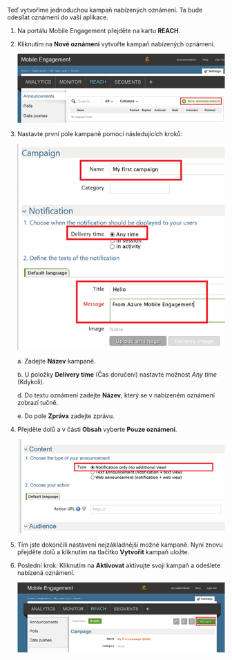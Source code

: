 Teď vytvoříme jednoduchou kampaň nabízených oznámení. Ta bude odesílat oznámení do vaší aplikace.

1. Na portálu Mobile Engagement přejděte na kartu **REACH**.

2. Kliknutím na **Nové oznámení** vytvořte kampaň nabízených oznámení.

    ![](./media/mobile-engagement-windows-push-campaign/new-announcement.png)

3. Nastavte první pole kampaně pomocí následujících kroků:

    ![](./media/mobile-engagement-windows-push-campaign/campaign-first-params.png)

    a. Zadejte **Název** kampaně.

    b. U položky **Delivery time** (Čas doručení) nastavte možnost *Any time* (Kdykoli).

    d. Do textu oznámení zadejte **Název**, který se v nabízeném oznámení zobrazí tučně.

    e. Do pole **Zpráva** zadejte zprávu.

4. Přejděte dolů a v části **Obsah** vyberte **Pouze oznámení**.

    ![](./media/mobile-engagement-windows-push-campaign/campaign-content.png)

5. Tím jste dokončili nastavení nejzákladnější možné kampaně. Nyní znovu přejděte dolů a kliknutím na tlačítko **Vytvořit** kampaň uložte.

6. Poslední krok: Kliknutím na **Aktivovat** aktivujte svoji kampaň a odešlete nabízená oznámení.

    ![](./media/mobile-engagement-windows-push-campaign/campaign-activate.png)

 


<!--HONumber=Jun16_HO2-->



